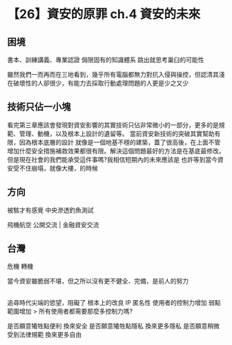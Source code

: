 # 【26】資安的原罪 ch.4 資安的未來

## 困境
書本、訓練講義、專業認證
侷限固有的知識體系
跳出就思考巢臼的可能性

雖然我們一而再而在三地看到，幾乎所有電腦都無力對抗入侵與操控，但認清其淺在破壞性的人卻很少，有能力去採取行動處理問題的人更是少之又少

## 技術只佔一小塊
看完第三章應該會發現對資安影響的其實技術只佔非常微小的一部分，更多的是規範、管理、動機，以及根本上設計的遺留等。
當前資安新技術的突破其實幫助有限，因為根本底層的設計
就像是一個地基不穩的建築，蓋了很高後，在上面不管增加什麼安全措施補救效果都很有限。解決這個問題最好的方法是在基底最修改。
但是現在社會的我們能承受這件事嗎?我相信短期內的未來應該是
也許等到當今資安受不住崩塌，就像大樓，的時候


## 方向
被駭才有感覺 中央滲透釣魚測試



飛機航空 公開交流 | 金融資安交流

## 台灣
危機 轉機

當今資安雖脆弱不堪，但之所以沒有更不健全、完備，是前人的努力


## 
追尋時代尖端的慾望，阻礙了
根本上的改良
IP 匿名性
使用者的控制力增加 弱點範圍增加 > 所有使用者都需要那麼多控制力嗎?

是否願意犧牲點便利 換來安全
是否願意犧牲點隱私 換來更多隱私
是否願意稍微受到法律規範 換來更多自由